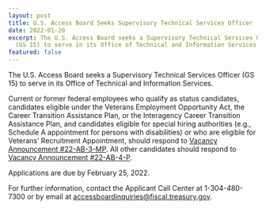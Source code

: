 ```yaml
---
layout: post
title: U.S. Access Board Seeks Supervisory Technical Services Officer
date: 2022-01-20
excerpt: The U.S. Access Board seeks a Supervisory Technical Services Officer
  (GS 15) to serve in its Office of Technical and Information Services. . . .
featured: false
---
```

The U.S. Access Board seeks a Supervisory Technical Services Officer (GS 15) to serve in its Office of Technical and Information Services.

Current or former federal employees who qualify as status candidates, candidates eligible under the Veterans Employment Opportunity Act, the Career Transition Assistance Plan, or the Interagency Career Transition Assistance Plan, and candidates eligible for special hiring authorities (e.g., Schedule A appointment for persons with disabilities) or who are eligible for Veterans’ Recruitment Appointment, should respond to [Vacancy Announcement #22-AB-3-MP](https://www.usajobs.gov/job/632220400). All other candidates should respond to [Vacancy Announcement #22-AB-4-P](https://www.usajobs.gov/job/632221300).

Applications are due by February 25, 2022.

For further information, contact the Applicant Call Center at 1-304-480-7300 or by email at [accessboardinquiries@fiscal.treasury.gov](mailto:accessboardinquiries@fiscal.treasury.gov).